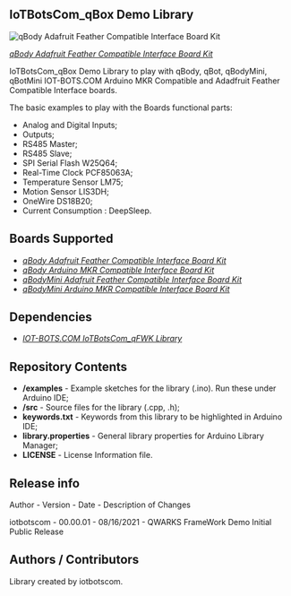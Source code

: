 IoTBotsCom_qBox Demo Library
------------------------------

![qBody Adafruit Feather Compatible Interface Board Kit](https://cdn.shopify.com/s/files/1/0269/3100/3464/products/iotbotscom-qbody-afc-iot-adafruit-humidity_1024x1024@2x.jpg)

[*qBody Adafruit Feather Compatible Interface Board Kit*](https://www.iot-bots.com/collections/qbody-adafruit-feather-compatible/products/qbody-adafruit-feather-compatible-interface-board-kit)

IoTBotsCom_qBox Demo Library to play with qBody, qBot, qBodyMini, qBotMini IOT-BOTS.COM Arduino MKR Compatible and Adadfruit Feather Compatible Interface boards.

The basic examples to play with the Boards functional parts:
 - Analog and Digital Inputs;
 - Outputs;
 - RS485 Master;
 - RS485 Slave;
 - SPI Serial Flash W25Q64;
 - Real-Time Clock PCF85063A;
 - Temperature Sensor LM75;
 - Motion Sensor LIS3DH;
 - OneWire DS18B20;
 - Current Consumption : DeepSleep.

Boards Supported
--------------------
- [*qBody Adafruit Feather Compatible Interface Board Kit*](https://www.iot-bots.com/collections/qbody-adafruit-feather-compatible/products/qbody-adafruit-feather-compatible-interface-board-kit)
- [*qBody Arduino MKR Compatible Interface Board Kit*](https://www.iot-bots.com/collections/qbody-arduino-mkr-compatible/products/qbody-arduino-mkr-compatible-interface-board-kit)
- [*qBodyMini Adafruit Feather Compatible Interface Board Kit*](https://www.iot-bots.com/collections/qbodymini-adafruit-feather-compatible/products/qbodymini-diy-iot-adafruit-feather-compatible-pcb-kit)
- [*qBodyMini Arduino MKR Compatible Interface Board Kit*](https://www.iot-bots.com/collections/qbodymini-arduino-mkr-compatible/products/qbodymini-arduino-mkr-compatible-interface-board-kit)

Dependencies
--------------------
- [*IOT-BOTS.COM IoTBotsCom_qFWK Library*](https://github.com/iotbotscom/IoTBotsCom_qFWK)

Repository Contents
--------------------

* **/examples** - Example sketches for the library (.ino). Run these under Arduino IDE;
* **/src** - Source files for the library (.cpp, .h);
* **keywords.txt** - Keywords from this library to be highlighted in Arduino IDE;
* **library.properties** - General library properties for Arduino Library Manager;
* **LICENSE** - License Information file.

Release info
--------------------
Author        -    Version     -    Date          -    Description of Changes

iotbotscom    -    00.00.01    -    08/16/2021    -    	QWARKS FrameWork Demo Initial Public Release

Authors / Contributors
--------------------
Library created by iotbotscom.

